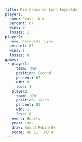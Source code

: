 ```yaml
---
title: Kim Crass vs Lynn Reynolds
player1:              
  name: Crass, Kim    
  percent: 67         
  wins: 0             
  losses: 1           
player2:              
  name: Reynolds, Lynn
  percent: 83         
  wins: 1             
  losses: 0           
games:
 - player1:          
     team: 'MB'      
     position: Second
     percent: 67     
     win: 0          
     loss: 1         
   player2:         
     team: 'ON'     
     position: Third
     percent: 83    
     win: 1         
     loss: 0        
   event: Hearts       
   year: 1982          
   draw: Round Robin(8)
   score: ON 11 - MB 4 
---
```

